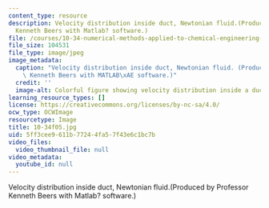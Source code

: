 ```yaml
---
content_type: resource
description: Velocity distribution inside duct, Newtonian fluid.(Produced by Professor
  Kenneth Beers with Matlab? software.)
file: /courses/10-34-numerical-methods-applied-to-chemical-engineering-fall-2005/5ff3cee9611b77244fa57f43e6c1bc7b_10-34f05.jpg
file_size: 104531
file_type: image/jpeg
image_metadata:
  caption: "Velocity distribution inside duct, Newtonian fluid. (Produced by Professor\
    \ Kenneth Beers with MATLAB\xAE software.)"
  credit: ''
  image-alt: Colorful figure showing velocity distribution inside a duct.
learning_resource_types: []
license: https://creativecommons.org/licenses/by-nc-sa/4.0/
ocw_type: OCWImage
resourcetype: Image
title: 10-34f05.jpg
uid: 5ff3cee9-611b-7724-4fa5-7f43e6c1bc7b
video_files:
  video_thumbnail_file: null
video_metadata:
  youtube_id: null
---
```

Velocity distribution inside duct, Newtonian fluid.(Produced by Professor Kenneth Beers with Matlab? software.)